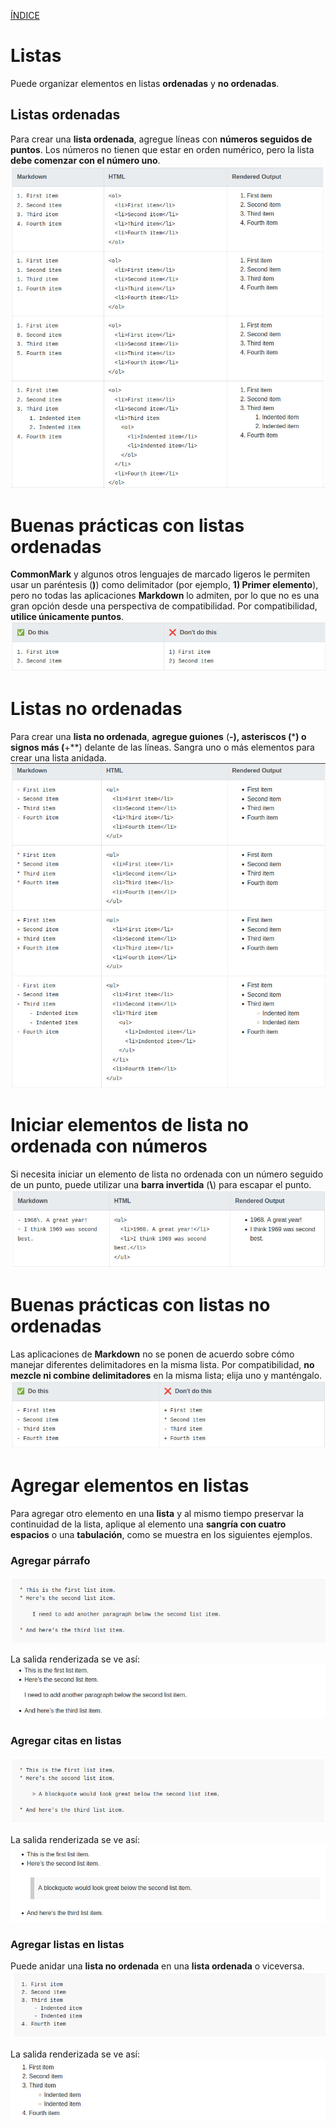 [ÍNDICE](https://github.com/Zet0699/Guia_markdown/blob/Zet_main/README.md)


# **Listas**

Puede organizar elementos en listas **ordenadas** y **no ordenadas**.


## **Listas ordenadas**

Para crear una **lista ordenada**, agregue líneas con **números seguidos de puntos**. Los números no tienen que estar en orden numérico, pero la lista **debe comenzar con el número uno**.
![listas_01](/IMG/listas_01.jpg "Listas ordenadas")


# **Buenas prácticas con listas ordenadas**

**CommonMark** y algunos otros lenguajes de marcado ligeros le permiten usar un paréntesis \(**\)**\) como delimitador (por ejemplo, **1\) Primer elemento**), pero no todas las aplicaciones **Markdown** lo admiten, por lo que no es una gran opción desde una perspectiva de compatibilidad. Por compatibilidad, **utilice únicamente puntos**.
![listas_02](/IMG/listas_02.jpg "Buenas prácticas")


# **Listas no ordenadas**

Para crear una **lista no ordenada**, **agregue guiones** \(**\-\), **asteriscos** \(**\***\) o **signos más** \(**\+**\) delante de las líneas. 
Sangra uno o más elementos para crear una lista anidada.
![listas_03](/IMG/listas_03.jpg "Listas no ordenadas")


# **Iniciar elementos de lista no ordenada con números**

Si necesita iniciar un elemento de lista no ordenada con un número seguido de un punto, puede utilizar una **barra invertida** \(**\\**\) para escapar el punto.
![listas_04](/IMG/listas_04.jpg "Escapar punto")


# **Buenas prácticas con listas no ordenadas**

Las aplicaciones de **Markdown** no se ponen de acuerdo sobre cómo manejar diferentes delimitadores en la misma lista. 
Por compatibilidad, **no mezcle ni combine delimitadores** en la misma lista; elija uno y manténgalo.
![listas_05](/IMG/listas_05.jpg "Buenas prácticas")


# **Agregar elementos en listas**
Para agregar otro elemento en una **lista** y al mismo tiempo preservar la continuidad de la lista, aplique al elemento una **sangría con cuatro espacios** o una **tabulación**, como se muestra en los siguientes ejemplos.


### **Agregar párrafo**
![listas_06](/IMG/listas_06.jpg "Agregar párrafos en listas")

La salida renderizada se ve así:
![listas_07](/IMG/listas_07.jpg "Salida renderizada")


### **Agregar citas en listas**
![listas_08](/IMG/listas_08.jpg "Agregar citas en listas")

La salida renderizada se ve así:
![listas_09](/IMG/listas_09.jpg "Salida renderizada")


### **Agregar listas en listas**
Puede anidar una **lista no ordenada** en una **lista ordenada** o viceversa.
![listas_10](/IMG/listas_10.jpg "Agregar listas en listas")

La salida renderizada se ve así:
![listas_11](/IMG/listas_11.jpg "Salida renderizada")
